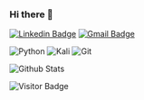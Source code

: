 ### Hi there 👋

[![Linkedin Badge](https://img.shields.io/badge/-cacoabudvasconcelos-blue?style=flat-square&logo=Linkedin&logoColor=white&link=https://www.linkedin.com/in/caco-abud-vasconcelos-a4a75a235/)](https://www.linkedin.com/in/caco-abud-vasconcelos-a4a75a235/)
[![Gmail Badge](https://img.shields.io/badge/-cacoabud@gmail.com-c14438?style=flat-square&logo=Gmail&logoColor=white&link=mailto:cacoabud@gmail.com)](mailto:cacoabud@gmail.com)

![Python](https://img.shields.io/badge/python-3670A0?style=for-the-badge&logo=python&logoColor=ffdd54)
![Kali](https://img.shields.io/badge/Kali-268BEE?style=for-the-badge&logo=kalilinux&logoColor=white)
![Git](https://img.shields.io/badge/git-%23F05033.svg?style=for-the-badge&logo=git&logoColor=white)

![Github Stats](https://github-readme-stats.vercel.app/api?username=cacoabudvasconcelos&count_private=true&show_icons=true&include_all_commits=true)

![Visitor Badge](https://visitor-badge.laobi.icu/badge?page_id=cacoabudvasconcelos.cacoabudvasconcelos)
